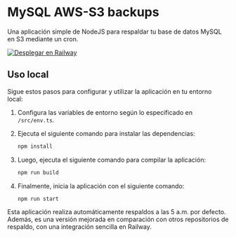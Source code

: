 
# MySQL AWS-S3 backups

Una aplicación simple de NodeJS para respaldar tu base de datos MySQL en S3 mediante un cron.

[![Desplegar en Railway](https://railway.app/button.svg)](https://railway.app/template/GRx3Mi?referralCode=rb8SV8)

## Uso local

Sigue estos pasos para configurar y utilizar la aplicación en tu entorno local:

1. Configura las variables de entorno según lo especificado en `/src/env.ts`.

2. Ejecuta el siguiente comando para instalar las dependencias:

   ```bash
   npm install
   ```

3. Luego, ejecuta el siguiente comando para compilar la aplicación:

   ```bash
   npm run build
   ```

4. Finalmente, inicia la aplicación con el siguiente comando:

   ```bash
   npm run start
   ```

Esta aplicación realiza automáticamente respaldos a las 5 a.m. por defecto. Además, es una versión mejorada en comparación con otros repositorios de respaldo, con una integración sencilla en Railway.

